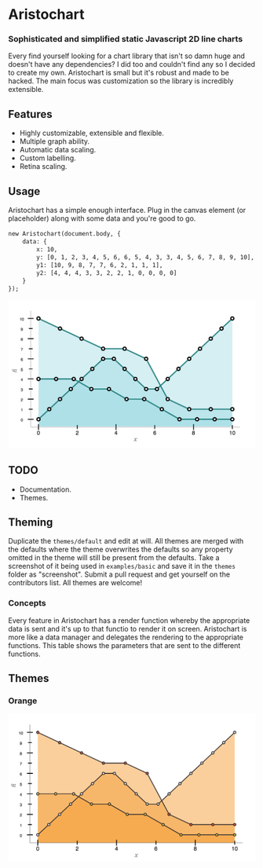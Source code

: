 # Aristochart
### Sophisticated and simplified static Javascript 2D line charts
Every find yourself looking for a chart library that isn't so damn huge and doesn't have any dependencies? I did too and couldn't find any so I decided to create my own. Aristochart is small but it's robust and made to be hacked. The main focus was customization so the library is incredibly extensible.

## Features
* Highly customizable, extensible and flexible.
* Multiple graph ability.
* Automatic data scaling.
* Custom labelling.
* Retina scaling.

## Usage
Aristochart has a simple enough interface. Plug in the canvas element (or placeholder) along with some data and you're good to go.

	new Aristochart(document.body, {
		data: {
			x: 10,
			y: [0, 1, 2, 3, 4, 5, 6, 6, 5, 4, 3, 3, 4, 5, 6, 7, 8, 9, 10],
			y1: [10, 9, 8, 7, 7, 6, 2, 1, 1, 1],
			y2: [4, 4, 4, 3, 3, 2, 2, 1, 0, 0, 0, 0]
		}
	});

![Default](/themes/default/screenshot.png "Default Theme")

## TODO
* Documentation.
* Themes.

## Theming
Duplicate the `themes/default` and edit at will. All themes are merged with the defaults where the theme overwrites the defaults so any property omitted in the theme will still be present from the defaults. Take a screenshot of it being used in `examples/basic` and save it in the `themes` folder as "screenshot". Submit a pull request and get yourself on the contributors list. All themes are welcome!

### Concepts
Every feature in Aristochart has a render function whereby the appropriate data is sent and it's up to that functio to render it on screen. Aristochart is more like a data manager and delegates the rendering to the appropriate functions. This table shows the parameters that are sent to the different functions.

## Themes

### Orange
![Orange Theme](/themes/orange/screenshot.png "Orange")